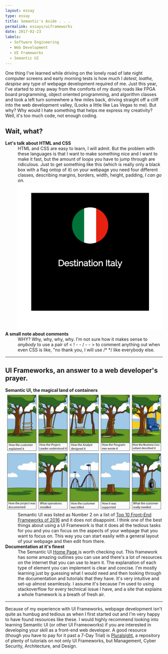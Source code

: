 ```yaml
---
layout: essay
type: essay
title: Semantic's Aside . . . 
permalink: essays/uiframeworks
date: 2017-02-23
labels:
  - Software Engineering
  - Web Development
  - UI Frameworks
  - Semantic UI
---
```


One thing I've learned while driving on the lonely road of late night computer screens and early morning tests is how much I <i>detest, loathe, despise</i> any type of webpage development required of me. Just this year, I've started to stray away from the comforts of my dusty roads like FPGA board programming, object oriented programming, and algorithm classes and took a left turn somewhere a few miles back, driving straight off a cliff into the web development valley, (Looks a little like Las Vegas to me). But why? Why would I hate something that helps me express my creativity? Well, it's too much code, not enough coding.

<h2> Wait, what?</h2>

<dl>
<dt><strong>Let's talk about HTML and CSS</strong></dt>
  <dd>HTML and CSS are easy to learn, I will admit. But the problem with these languages is that I want to make something nice and I want to make it fast, but the amount of loops you have to jump through are ridiculous. Just to get something like this (which is really only a black box with a flag ontop of it) on your webpage you need four different classes, describing margins, borders, width, height, padding, <i>I can go on.</i> <img class="image" src="../images/dest.png"> </dd>
  <dt><strong>A small note about comments</strong></dt>
  <dd>WHY? Why, why, why, why. I'm not sure how it makes sense to <i>anybody</i> to use a pair of < ! - - / - - >  to comment anything out when even CSS is like, "no thank you, I will use /* */ like everybody else.</dd>
<hr>
<h2>  UI Frameworks, an answer to a web developer's prayer. </h2>
  <dt><strong>Semantic UI, the magical land of containers</strong></dt>
  <img class="image" src="../images/tree.jpg">
  <dd>Semantic UI was listed as Number 2 on a list of <a href="https://www.keycdn.com/blog/front-end-frameworks/">Top 10 Front-End Frameworks of 2016</a> and it does not disappoint. I think one of the best things about using a UI Framework is that it does all the tedious tasks for you and you can focus on the aspects of your webpage that you want to focus on. This way you can start easily with a general layout of your webpage and then edit from there.</dd>
  <dt><strong>Documentation at it's finest</strong></dt>
    <dd>The Semantic UI <a href="http://semantic-ui.com"> Home Page </a> is worth checking out. This framework has some amazing outlines you can use and there's a lot of resources on the internet that you can use to learn it. The explanation of each type of element you can implement is clear and concise. I'm mostly learning just by guessing what I would need and then looking through the documentation and tutorials that they have. It's very intuitive and set-up almost seamlessly. I assume it's because I'm used to using stackoverflow for every technical issue I have, and a site that explains a whole framework is a breath of fresh air.</dd>
</dl>
<hr>
Because of my experience with UI Frameworks, webpage development isn't quite as humbug and tedious as when I first started out and I'm very happy to have found resources like these. I would highly recommend looking into learning Semantic UI (or other UI Frameoworks) if you are interested in developing your skill as a front-end web developer. A good resource (though you have to pay for it past a 7-Day Trial) is <a href="https://www.pluralsight.com/">Pluralsight</a>, a repository of plenty of tutorials on not only UI Frameworks, but Management, Cyber Security, Architecture, and Design.  
